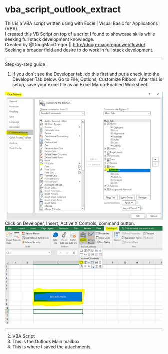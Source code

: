 # vba_script_outlook_extract
This is a VBA script written using with Excel | Visual Basic for Applications (VBA).<br>
I created this VB Script on top of a script I found to showcase skills while seeking full stack development knowledge.<br>
Created by @DougMacGregor || http://doug-macgregor.webflow.io/<br>
Seeking a broader field and desire to do work in full stack development.

<hr>

Step-by-step guide
1.	If you don't see the Developer tab, do this first and put a check into the Developer Tab below. Go to File, Options, Customize Ribbon. After this is setup, save your excel file as an Excel Marco-Enabled Worksheet.<br>

![java-code](https://raw.githubusercontent.com/SEDoug/vba_script_outlook_extract/master/img/excel_developer_options.JPG)<br>
Click on Developer, Insert, Active X Controls, command button.
![java-code](https://raw.githubusercontent.com/SEDoug/vba_script_outlook_extract/master/img/excel_developer_activeX.PNG)<hr>

2.	VBA Script
3.	This is the Outlook Main mailbox
4.	This is where I saved the attachments.

